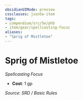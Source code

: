 ```yaml
---
obsidianUIMode: preview
cssclasses: json5e-item
tags:
- compendium/src/5e/phb
- item/gear/spellcasting-focus
aliases: 
- "Sprig of Mistletoe"
---
```

# Sprig of Mistletoe
*Spellcasting Focus*  

- **Cost**: 1 gp

*Source: SRD / Basic Rules*